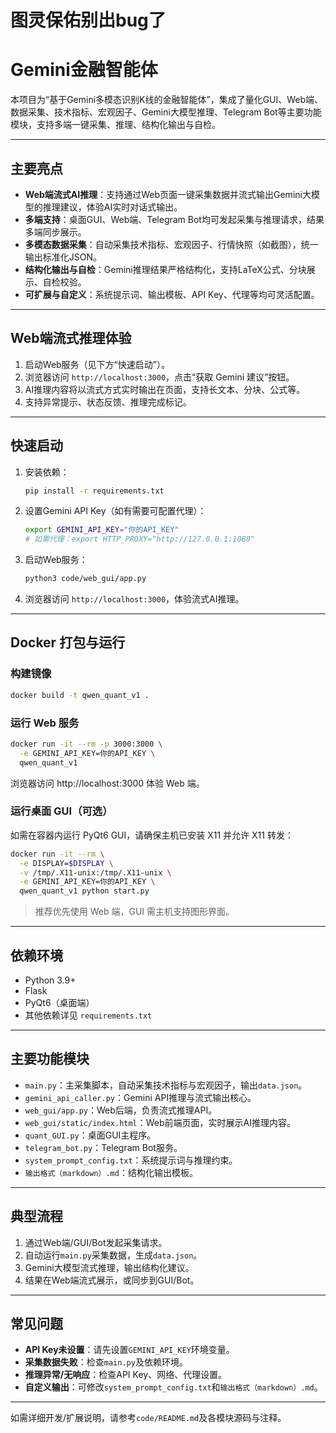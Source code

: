 # 图灵保佑别出bug了


# Gemini金融智能体

本项目为“基于Gemini多模态识别K线的金融智能体”，集成了量化GUI、Web端、数据采集、技术指标、宏观因子、Gemini大模型推理、Telegram Bot等主要功能模块，支持多端一键采集、推理、结构化输出与自检。

---

## 主要亮点

- **Web端流式AI推理**：支持通过Web页面一键采集数据并流式输出Gemini大模型的推理建议，体验AI实时对话式输出。
- **多端支持**：桌面GUI、Web端、Telegram Bot均可发起采集与推理请求，结果多端同步展示。
- **多模态数据采集**：自动采集技术指标、宏观因子、行情快照（如截图），统一输出标准化JSON。
- **结构化输出与自检**：Gemini推理结果严格结构化，支持LaTeX公式、分块展示、自检校验。
- **可扩展与自定义**：系统提示词、输出模板、API Key、代理等均可灵活配置。

---

## Web端流式推理体验

1. 启动Web服务（见下方“快速启动”）。
2. 浏览器访问 `http://localhost:3000`，点击“获取 Gemini 建议”按钮。
3. AI推理内容将以流式方式实时输出在页面，支持长文本、分块、公式等。
4. 支持异常提示、状态反馈、推理完成标记。

---

## 快速启动

1. 安装依赖：
   ```zsh
   pip install -r requirements.txt
   ```
2. 设置Gemini API Key（如有需要可配置代理）：
   ```zsh
   export GEMINI_API_KEY="你的API_KEY"
   # 如需代理：export HTTP_PROXY="http://127.0.0.1:1080"
   ```
3. 启动Web服务：
   ```zsh
   python3 code/web_gui/app.py
   ```
4. 浏览器访问 `http://localhost:3000`，体验流式AI推理。

---

## Docker 打包与运行

### 构建镜像
```zsh
docker build -t qwen_quant_v1 .
```

### 运行 Web 服务
```zsh
docker run -it --rm -p 3000:3000 \
  -e GEMINI_API_KEY=你的API_KEY \
  qwen_quant_v1
```

浏览器访问 http://localhost:3000 体验 Web 端。

### 运行桌面 GUI（可选）
如需在容器内运行 PyQt6 GUI，请确保主机已安装 X11 并允许 X11 转发：
```zsh
docker run -it --rm \
  -e DISPLAY=$DISPLAY \
  -v /tmp/.X11-unix:/tmp/.X11-unix \
  -e GEMINI_API_KEY=你的API_KEY \
  qwen_quant_v1 python start.py
```

> 推荐优先使用 Web 端，GUI 需主机支持图形界面。

---

## 依赖环境

- Python 3.9+
- Flask
- PyQt6（桌面端）
- 其他依赖详见 `requirements.txt`

---

## 主要功能模块

- `main.py`：主采集脚本，自动采集技术指标与宏观因子，输出`data.json`。
- `gemini_api_caller.py`：Gemini API推理与流式输出核心。
- `web_gui/app.py`：Web后端，负责流式推理API。
- `web_gui/static/index.html`：Web前端页面，实时展示AI推理内容。
- `quant_GUI.py`：桌面GUI主程序。
- `telegram_bot.py`：Telegram Bot服务。
- `system_prompt_config.txt`：系统提示词与推理约束。
- `输出格式（markdown）.md`：结构化输出模板。

---

## 典型流程

1. 通过Web端/GUI/Bot发起采集请求。
2. 自动运行`main.py`采集数据，生成`data.json`。
3. Gemini大模型流式推理，输出结构化建议。
4. 结果在Web端流式展示，或同步到GUI/Bot。

---

## 常见问题

- **API Key未设置**：请先设置`GEMINI_API_KEY`环境变量。
- **采集数据失败**：检查`main.py`及依赖环境。
- **推理异常/无响应**：检查API Key、网络、代理设置。
- **自定义输出**：可修改`system_prompt_config.txt`和`输出格式（markdown）.md`。

---

如需详细开发/扩展说明，请参考`code/README.md`及各模块源码与注释。
